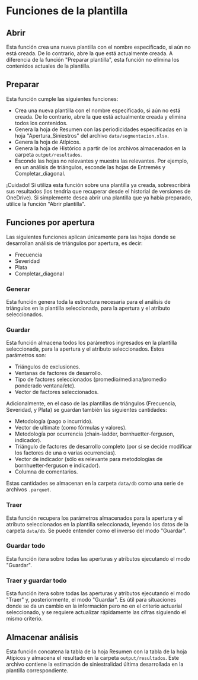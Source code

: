 # Funciones de la plantilla

## Abrir

Esta función crea una nueva plantilla con el nombre especificado, si aún no está creada. De lo contrario, abre la que está actualmente creada. A diferencia de la función "Preparar plantilla", esta función no elimina los contenidos actuales de la plantilla.

## Preparar

Esta función cumple las siguientes funciones:

- Crea una nueva plantilla con el nombre especificado, si aún no está creada. De lo contrario, abre la que está actualmente creada y elimina todos los contenidos.
- Genera la hoja de Resumen con las periodicidades especificadas en la hoja "Apertura_Siniestros" del archivo `data/segmentacion.xlsx`.
- Genera la hoja de Atípicos.
- Genera la hoja de Histórico a partir de los archivos almacenados en la carpeta `output/resultados`.
- Esconde las hojas no relevantes y muestra las relevantes. Por ejemplo, en un análisis de triángulos, esconde las hojas de Entremés y Completar_diagonal.

¡Cuidado! Si utiliza esta función sobre una plantilla ya creada, sobrescribirá sus resultados (los tendría que recuperar desde el historial de versiones de OneDrive). Si simplemente desea abrir una plantilla que ya había preparado, utilice la función "Abrir plantilla".

## Funciones por apertura

Las siguientes funciones aplican únicamente para las hojas donde se desarrollan análisis de triángulos por apertura, es decir:

- Frecuencia
- Severidad
- Plata
- Completar_diagonal

### Generar

Esta función genera toda la estructura necesaria para el análisis de triángulos en la plantilla seleccionada, para la apertura y el atributo seleccionados.

### Guardar

Esta función almacena todos los parámetros ingresados en la plantilla seleccionada, para la apertura y el atributo seleccionados. Estos parámetros son:

- Triángulos de exclusiones.
- Ventanas de factores de desarrollo.
- Tipo de factores seleccionados (promedio/mediana/promedio ponderado ventana/etc).
- Vector de factores seleccionados.

Adicionalmente, en el caso de las plantillas de triángulos (Frecuencia, Severidad, y Plata) se guardan también las siguientes cantidades:

- Metodología (pago o incurrido).
- Vector de ultimate (como fórmulas y valores).
- Metodología por ocurrencia (chain-ladder, bornhuetter-ferguson, indicador).
- Triángulo de factores de desarrollo completo (por si se decide modificar los factores de una o varias ocurrencias).
- Vector de indicador (sólo es relevante para metodologías de bornhuetter-ferguson e indicador).
- Columna de comentarios.

Estas cantidades se almacenan en la carpeta `data/db` como una serie de archivos `.parquet`.

### Traer

Esta función recupera los parámetros almacenados para la apertura y el atributo seleccionados en la plantilla seleccionada, leyendo los datos de la carpeta `data/db`. Se puede entender como el inverso del modo "Guardar".

### Guardar todo

Esta función itera sobre todas las aperturas y atributos ejecutando el modo "Guardar".

### Traer y guardar todo

Esta función itera sobre todas las aperturas y atributos ejecutando el modo "Traer" y, posteriormente, el modo "Guardar". Es útil para situaciones donde se da un cambio en la información pero no en el criterio actuarial seleccionado, y se requiere actualizar rápidamente las cifras siguiendo el mismo criterio.

## Almacenar análisis

Esta función concatena la tabla de la hoja Resumen con la tabla de la hoja Atípicos y almacena el resultado en la carpeta `output/resultados`. Este archivo contiene la estimación de siniestralidad última desarrollada en la plantilla correspondiente.
